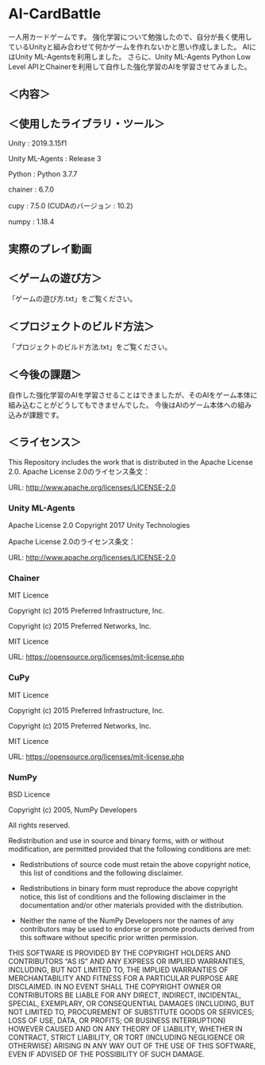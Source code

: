 # AI-CardBattle

一人用カードゲームです。
強化学習について勉強したので、自分が長く使用しているUnityと組み合わせて何かゲームを作れないかと思い作成しました。
AIにはUnity ML-Agentsを利用しました。
さらに、Unity ML-Agents Python Low Level APIとChainerを利用して自作した強化学習のAIを学習させてみました。

## ＜内容＞

## ＜使用したライブラリ・ツール＞

Unity : 2019.3.15f1 

Unity ML-Agents : Release 3  

Python : Python 3.7.7

chainer : 6.7.0

cupy : 7.5.0 (CUDAのバージョン : 10.2)

numpy : 1.18.4

## 実際のプレイ動画

## ＜ゲームの遊び方＞

「ゲームの遊び方.txt」をご覧ください。

## ＜プロジェクトのビルド方法＞

「プロジェクトのビルド方法.txt」をご覧ください。

## ＜今後の課題＞

自作した強化学習のAIを学習させることはできましたが、そのAIをゲーム本体に組み込むことがどうしてもできませんでした。
今後はAIのゲーム本体への組み込みが課題です。

## ＜ライセンス＞

This Repository includes the work that is distributed in the Apache License 2.0.
Apache License 2.0のライセンス条文：

URL: http://www.apache.org/licenses/LICENSE-2.0

### Unity ML-Agents

Apache License 2.0
Copyright 2017 Unity Technologies

Apache License 2.0のライセンス条文：

URL: http://www.apache.org/licenses/LICENSE-2.0

### Chainer

MIT Licence

Copyright (c) 2015 Preferred Infrastructure, Inc.

Copyright (c) 2015 Preferred Networks, Inc.

MIT Licence

URL: https://opensource.org/licenses/mit-license.php

### CuPy

MIT Licence

Copyright (c) 2015 Preferred Infrastructure, Inc.

Copyright (c) 2015 Preferred Networks, Inc.

MIT Licence

URL: https://opensource.org/licenses/mit-license.php

### NumPy

BSD Licence

Copyright (c) 2005, NumPy Developers

All rights reserved.

Redistribution and use in source and binary forms, with or without modification, are permitted provided that the following conditions are met:

- Redistributions of source code must retain the above copyright notice, this list of conditions and the following disclaimer.

- Redistributions in binary form must reproduce the above copyright notice, this list of conditions and the following disclaimer in the documentation and/or other materials provided with the distribution.

- Neither the name of the NumPy Developers nor the names of any contributors may be used to endorse or promote products derived from this software without specific prior written permission.

THIS SOFTWARE IS PROVIDED BY THE COPYRIGHT HOLDERS AND CONTRIBUTORS “AS IS” AND ANY EXPRESS OR IMPLIED WARRANTIES, INCLUDING, BUT NOT LIMITED TO, THE IMPLIED WARRANTIES OF MERCHANTABILITY AND FITNESS FOR A PARTICULAR PURPOSE ARE DISCLAIMED. IN NO EVENT SHALL THE COPYRIGHT OWNER OR CONTRIBUTORS BE LIABLE FOR ANY DIRECT, INDIRECT, INCIDENTAL, SPECIAL, EXEMPLARY, OR CONSEQUENTIAL DAMAGES (INCLUDING, BUT NOT LIMITED TO, PROCUREMENT OF SUBSTITUTE GOODS OR SERVICES; LOSS OF USE, DATA, OR PROFITS; OR BUSINESS INTERRUPTION) HOWEVER CAUSED AND ON ANY THEORY OF LIABILITY, WHETHER IN CONTRACT, STRICT LIABILITY, OR TORT (INCLUDING NEGLIGENCE OR OTHERWISE) ARISING IN ANY WAY OUT OF THE USE OF THIS SOFTWARE, EVEN IF ADVISED OF THE POSSIBILITY OF SUCH DAMAGE.

